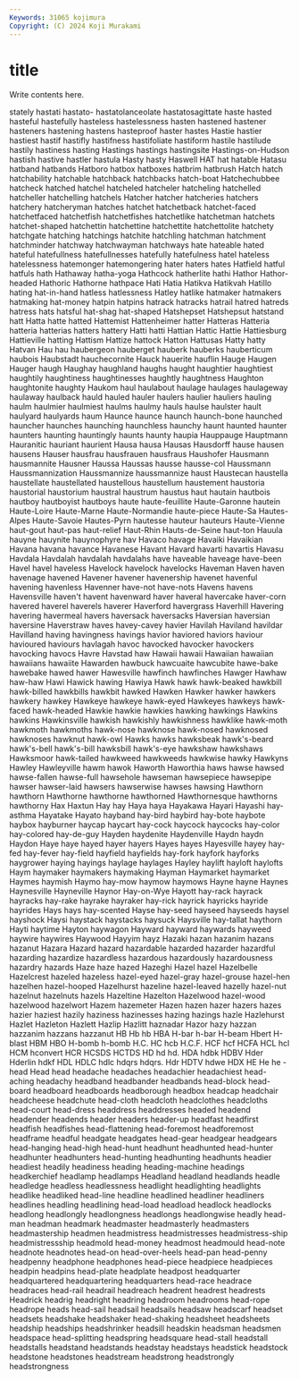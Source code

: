 ```yaml
---
Keywords: 31065 kojimura
Copyright: (C) 2024 Koji Murakami
---
```


# title

Write contents here.



stately hastati hastato- hastatolanceolate hastatosagittate haste hasted
hasteful hastefully hasteless hastelessness hasten hastened hastener hasteners hastening hastens
hasteproof haster hastes Hastie hastier hastiest hastif hastifly hastifness hastifoliate
hastiform hastile hastilude hastily hastiness hasting Hastings hastings hastingsite Hastings-on-Hudson
hastish hastive hastler hastula Hasty hasty Haswell HAT hat hatable
Hatasu hatband hatbands Hatboro hatbox hatboxes hatbrim hatbrush Hatch hatch
hatchability hatchable hatchback hatchbacks hatch-boat Hatchechubbee hatcheck hatched hatchel hatcheled
hatcheler hatcheling hatchelled hatcheller hatchelling hatchels Hatcher hatcher hatcheries hatchers
hatchery hatcheryman hatches hatchet hatchetback hatchet-faced hatchetfaced hatchetfish hatchetfishes hatchetlike
hatchetman hatchets hatchet-shaped hatchettin hatchettine hatchettite hatchettolite hatchety hatchgate hatching
hatchings hatchite hatchling hatchman hatchment hatchminder hatchway hatchwayman hatchways hate
hateable hated hateful hatefullness hatefullnesses hatefully hatefulness hatel hateless hatelessness
hatemonger hatemongering hater haters hates Hatfield hatful hatfuls hath Hathaway
hatha-yoga Hathcock hatherlite hathi Hathor Hathor-headed Hathoric Hathorne hathpace Hati
Hatia Hatikva Hatikvah Hatillo hating hat-in-hand hatless hatlessness Hatley hatlike
hatmaker hatmakers hatmaking hat-money hatpin hatpins hatrack hatracks hatrail hatred
hatreds hatress hats hatsful hat-shag hat-shaped Hatshepset Hatshepsut hatstand hatt
Hatta hatte hatted Hattemist Hattenheimer hatter Hatteras Hatteria hatteria hatterias
hatters hattery Hatti hatti Hattian Hattic Hattie Hattiesburg Hattieville hatting
Hattism Hattize hattock Hatton Hattusas Hatty hatty Hatvan Hau hau
haubergeon hauberget hauberk hauberks hauberticum haubois Haubstadt hauchecornite Hauck hauerite
hauflin Hauge Haugen Hauger haugh Haughay haughland haughs haught haughtier
haughtiest haughtily haughtiness haughtinesses haughtly haughtness Haughton haughtonite haughty Haukom
haul haulabout haulage haulages haulageway haulaway haulback hauld hauled hauler
haulers haulier hauliers hauling haulm haulmier haulmiest haulms haulmy hauls
haulse haulster hault haulyard haulyards haum Haunce haunce haunch haunch-bone
haunched hauncher haunches haunching haunchless haunchy haunt haunted haunter haunters
haunting hauntingly haunts haunty haupia Hauppauge Hauptmann Hauranitic hauriant haurient
Hausa hausa Hausas Hausdorff hause hausen hausens Hauser hausfrau hausfrauen
hausfraus Haushofer Hausmann hausmannite Hausner Haussa Haussas hausse hausse-col Haussmann
Haussmannization Haussmannize haussmannize haust Haustecan haustella haustellate haustellated haustellous haustellum
haustement haustoria haustorial haustorium haustral haustrum haustus haut hautain hautbois
hautboy hautboyist hautboys haute haute-feuillite Haute-Garonne hautein Haute-Loire Haute-Marne Haute-Normandie
haute-piece Haute-Sa Hautes-Alpes Haute-Savoie Hautes-Pyrn hautesse hauteur hauteurs Haute-Vienne haut-gout
haut-pas haut-relief Haut-Rhin Hauts-de-Seine haut-ton Hauula hauyne hauynite hauynophyre hav
Havaco havage Havaiki Havaikian Havana havana havance Havanese Havant Havard
havarti havartis Havasu Havdala Havdalah havdalah havdalahs have haveable haveage
have-been Havel havel haveless Havelock havelock havelocks Haveman Haven haven
havenage havened Havener havener havenership havenet havenful havening havenless Havenner
have-not have-nots Havens havens Havensville haven't havent havenward haver haveral
havercake haver-corn havered haverel haverels haverer Haverford havergrass Haverhill Havering
havering havermeal havers haversack haversacks Haversian haversian haversine Haverstraw haves
havey-cavey havier Havilah Haviland havildar Havilland having havingness havings havior
haviored haviors haviour havioured haviours havlagah havoc havocked havocker havockers
havocking havocs Havre Havstad haw Hawaii hawaii Hawaiian hawaiian hawaiians
hawaiite Hawarden hawbuck hawcuaite hawcubite hawe-bake hawebake hawed hawer Hawesville
hawfinch hawfinches Hawger Hawhaw haw-haw Hawi Hawick hawing Hawiya Hawk
hawk hawk-beaked hawkbill hawk-billed hawkbills hawkbit hawked Hawken Hawker hawker
hawkers hawkery hawkey Hawkeye hawkeye hawk-eyed Hawkeyes hawkeys hawk-faced hawk-headed
Hawkie hawkie hawkies hawking hawkings Hawkins hawkins Hawkinsville hawkish hawkishly
hawkishness hawklike hawk-moth hawkmoth hawkmoths hawk-nose hawknose hawk-nosed hawknosed hawknoses
hawknut hawk-owl Hawks hawks hawksbeak hawk's-beard hawk's-bell hawk's-bill hawksbill hawk's-eye
hawkshaw hawkshaws Hawksmoor hawk-tailed hawkweed hawkweeds hawkwise hawky Hawkyns Hawley
Hawleyville hawm hawok Haworth Haworthia haws hawse hawsed hawse-fallen hawse-full
hawsehole hawseman hawsepiece hawsepipe hawser hawser-laid hawsers hawserwise hawses hawsing
Hawthorn hawthorn Hawthorne hawthorne hawthorned Hawthornesque hawthorns hawthorny Hax Haxtun
Hay hay Haya haya Hayakawa Hayari Hayashi hay-asthma Hayatake Hayato
hayband hay-bird haybird hay-bote haybote haybox hayburner haycap haycart hay-cock
haycock haycocks hay-color hay-colored hay-de-guy Hayden haydenite Haydenville Haydn haydn
Haydon Haye haye hayed hayer hayers Hayes hayes Hayesville hayey
hay-fed hay-fever hay-field hayfield hayfields hay-fork hayfork hayforks haygrower haying
hayings haylage haylages Hayley haylift hayloft haylofts Haym haymaker haymakers
haymaking Hayman Haymarket haymarket Haymes haymish Haymo hay-mow haymow haymows
Hayne hayne Haynes Haynesville Hayneville Haynor Hay-on-Wye Hayott hay-rack hayrack
hayracks hay-rake hayrake hayraker hay-rick hayrick hayricks hayride hayrides Hays
hays hay-scented Hayse hay-seed hayseed hayseeds haysel hayshock Haysi haystack
haystacks haysuck Haysville hay-tallat haythorn Hayti haytime Hayton haywagon Hayward
hayward haywards hayweed haywire haywires Haywood Hayyim hayz Hazaki hazan
hazanim hazans hazanut Hazara Hazard hazard hazardable hazarded hazarder hazardful
hazarding hazardize hazardless hazardous hazardously hazardousness hazardry hazards Haze haze
hazed Hazeghi Hazel hazel Hazelbelle Hazelcrest hazeled hazeless hazel-eyed hazel-gray
hazel-grouse hazel-hen hazelhen hazel-hooped Hazelhurst hazeline hazel-leaved hazelly hazel-nut hazelnut
hazelnuts hazels Hazeltine Hazelton Hazelwood hazel-wood hazelwood hazelwort Hazem hazemeter
Hazen hazen hazer hazers hazes hazier haziest hazily haziness hazinesses
hazing hazings hazle Hazlehurst Hazlet Hazleton Hazlett Hazlip Hazlitt haznadar
Hazor hazy hazzan hazzanim hazzans hazzanut HB Hb hb HBA
H-bar h-bar H-beam Hbert H-blast HBM HBO H-bomb h-bomb H.C.
HC hcb H.C.F. HCF hcf HCFA HCL hcl HCM hconvert
HCR HCSDS HCTDS HD hd hd. HDA hdbk HDBV Hder
Hderlin hdkf HDL HDLC hdlc hdqrs hdqrs. Hdr HDTV hdwe
HDX HE He he -head Head head headache headaches headachier
headachiest head-aching headachy headband headbander headbands head-block head-board headboard headboards
headborough headbox headcap headchair headcheese headchute head-cloth headcloth headclothes headcloths
head-court head-dress headdress headdresses headed headend headender headends header headers
header-up headfast headfirst headfish headfishes head-flattening head-foremost headforemost headframe headful
headgate headgates head-gear headgear headgears head-hanging head-high head-hunt headhunt headhunted
head-hunter headhunter headhunters head-hunting headhunting headhunts headier headiest headily headiness
heading heading-machine headings headkerchief headlamp headlamps Headland headland headlands headle
headledge headless headlessness headlight headlighting headlights headlike headliked head-line headline
headlined headliner headliners headlines headling headlining head-load headload headlock headlocks
headlong headlongly headlongness headlongs headlongwise headly head-man headman headmark headmaster
headmasterly headmasters headmastership headmen headmistress headmistresses headmistress-ship headmistressship headmold head-money
headmost headmould head-note headnote headnotes head-on head-over-heels head-pan head-penny headpenny
headphone headphones head-piece headpiece headpieces headpin headpins head-plate headplate headpost
headquarter headquartered headquartering headquarters head-race headrace headraces head-rail headrail headreach
headrent headrest headrests Headrick headrig headright headring headroom headrooms head-rope
headrope heads head-sail headsail headsails headsaw headscarf headset headsets headshake
headshaker head-shaking headsheet headsheets headship headships headshrinker headsill headskin headsman
headsmen headspace head-splitting headspring headsquare head-stall headstall headstalls headstand headstands
headstay headstays headstick headstock headstone headstones headstream headstrong headstrongly headstrongness
